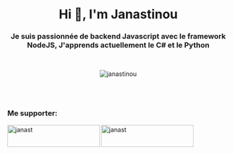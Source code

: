 <h1 align="center">Hi 👋, I'm Janastinou</h1>
<h3 align="center">Je suis passionnée de backend Javascript avec le framework NodeJS, J'apprends actuellement le C# et le Python</h3>

<br>

<p align="center"> <img src="https://komarev.com/ghpvc/?username=fghnuofenogbzzrgbgbrgbgbg&label=Profile%20views&color=0e75b6&style=flat" alt="janastinou" /> </p>

<br><br>

<h3>Me supporter:</h3>
<a href="https://www.buymeacoffee.com/janast"> <img align="left" src="https://cdn.buymeacoffee.com/buttons/v2/default-yellow.png" height="50" width="210" alt="janast" /></a>
<a href="https://ko-fi.com//janast"> <img align="left" src="https://www.carsten-john.de/Bilder/BuyMeACoffee_blue.png" height="50" width="210" alt="janast" /></a>
